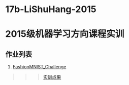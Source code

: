 # 17b-LiShuHang-2015
# 2015级机器学习方向课程实训

## 作业列表

1. [FashionMNIST_Challenge](./FashionMNIST_Challenge.md)   
>>> [实训成果](https://github.com/m-L-0/17b-LiShuHang-2015/blob/master/FashionMNIST_Challenge/REMINE.md)

